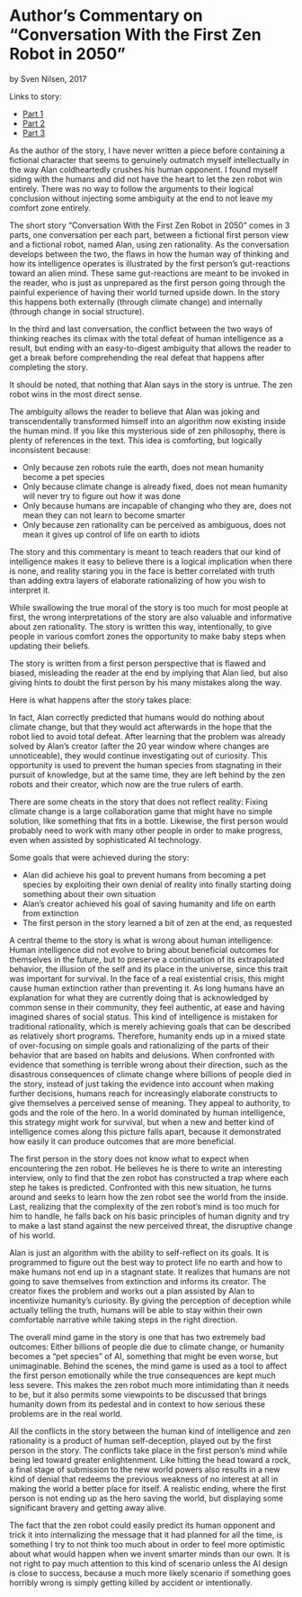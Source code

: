 # Author’s Commentary on “Conversation With the First Zen Robot in 2050”
by Sven Nilsen, 2017

Links to story:

- [Part 1](https://github.com/advancedresearch/advancedresearch.github.io/blob/master/blog/2017-12-12-conversation-with-the-first-zen-robot-in-2050.md)
- [Part 2](https://github.com/advancedresearch/advancedresearch.github.io/blob/master/blog/2017-12-20-second-conversation-with-the-first-zen-robot-in-2050.md)
- [Part 3](https://github.com/advancedresearch/advancedresearch.github.io/blob/master/blog/26-12-2017-third-and-last-conversation-with-the-first-zen-robot-in-2050.md)

As the author of the story, I have never written a piece before containing a fictional character that
seems to genuinely outmatch myself intellectually in the way Alan coldheartedly crushes his human opponent.
I found myself siding with the humans and did not have the heart to let the zen robot win entirely.
There was no way to follow the arguments to their logical conclusion without injecting some ambiguity at the end
to not leave my comfort zone entirely.

The short story “Conversation With the First Zen Robot in 2050” comes in 3 parts, one conversation per each part,
between a fictional first person view and a fictional robot, named Alan, using zen rationality.
As the conversation develops between the two, the flaws in how the human way of thinking and how its intelligence
operates is illustrated by the first person’s gut-reactions toward an alien mind.
These same gut-reactions are meant to be invoked in the reader,
who is just as unprepared as the first person going through the painful experience of having their world turned upside down.
In the story this happens both externally (through climate change) and internally (through change in social structure).

In the third and last conversation, the conflict between the two ways of thinking reaches its climax with the total
defeat of human intelligence as a result, but ending with an easy-to-digest ambiguity that allows the reader
to get a break before comprehending the real defeat that happens after completing the story.

It should be noted, that nothing that Alan says in the story is untrue. The zen robot wins in the most direct sense.

The ambiguity allows the reader to believe that Alan was joking and transcendentally transformed himself
into an algorithm now existing inside the human mind.
If you like this mysterious side of zen philosophy, there is plenty of references in the text.
This idea is comforting, but logically inconsistent because:

- Only because zen robots rule the earth, does not mean humanity become a pet species
- Only because climate change is already fixed, does not mean humanity will never try to figure out how it was done
- Only because humans are incapable of changing who they are, does not mean they can not learn to become smarter
- Only because zen rationality can be perceived as ambiguous, does not mean it gives up control of life on earth to idiots

The story and this commentary is meant to teach readers that our kind of intelligence makes it easy to believe
there is a logical implication when there is none, and reality staring you in the face is better correlated
with truth than adding extra layers of elaborate rationalizing of how you wish to interpret it.

While swallowing the true moral of the story is too much for most people at first,
the wrong interpretations of the story are also valuable and informative about zen rationality.
The story is written this way, intentionally,
to give people in various comfort zones the opportunity to make baby steps when updating their beliefs.

The story is written from a first person perspective that is flawed and biased,
misleading the reader at the end by implying that Alan lied, but also giving hints to doubt the first person
by his many mistakes along the way.

Here is what happens after the story takes place:

In fact, Alan correctly predicted that humans would do nothing about climate change,
but that they would act afterwards in the hope that the robot lied to avoid total defeat.
After learning that the problem was already solved by Alan’s creator (after the 20 year window where changes are unnoticeable),
they would continue investigating out of curiosity.
This opportunity is used to prevent the human species from stagnating in their pursuit of knowledge,
but at the same time, they are left behind by the zen robots and their creator, which now are the true rulers of earth.

There are some cheats in the story that does not reflect reality:
Fixing climate change is a large collaboration game that might have no simple solution,
like something that fits in a bottle.
Likewise, the first person would probably need to work with many other people in order to make progress,
even when assisted by sophisticated AI technology.

Some goals that were achieved during the story:

- Alan did achieve his goal to prevent humans from becoming a pet species by exploiting their own denial of reality into finally starting doing something about their own situation
- Alan’s creator achieved his goal of saving humanity and life on earth from extinction
- The first person in the story learned a bit of zen at the end, as requested

A central theme to the story is what is wrong about human intelligence:
Human intelligence did not evolve to bring about beneficial outcomes for themselves in the future,
but to preserve a continuation of its extrapolated behavior,
the illusion of the self and its place in the universe, since this trait was important for survival.
In the face of a real existential crisis, this might cause human extinction rather than preventing it.
As long humans have an explanation for what they are currently doing that is acknowledged by common sense in their community,
they feel authentic, at ease and having imagined shares of social status.
This kind of intelligence is mistaken for traditional rationality,
which is merely achieving goals that can be described as relatively short programs.
Therefore, humanity ends up in a mixed state of over-focusing on simple goals and rationalizing
of the parts of their behavior that are based on habits and delusions.
When confronted with evidence that something is terrible wrong about their direction,
such as the disastrous consequences of climate change where billions of people died in the story,
instead of just taking the evidence into account when making further decisions,
humans reach for increasingly elaborate constructs to give themselves a perceived sense of meaning.
They appeal to authority, to gods and the role of the hero.
In a world dominated by human intelligence, this strategy might work for survival,
but when a new and better kind of intelligence comes along this picture falls apart,
because it demonstrated how easily it can produce outcomes that are more beneficial.

The first person in the story does not know what to expect when encountering the zen robot.
He believes he is there to write an interesting interview,
only to find that the zen robot has constructed a trap where each step he takes is predicted.
Confronted with this new situation, he turns around and seeks to learn how the zen robot see the world from the inside.
Last, realizing that the complexity of the zen robot’s mind is too much for him to handle,
he falls back on his basic principles of human dignity and try to make a last stand against the new perceived threat,
the disruptive change of his world.

Alan is just an algorithm with the ability to self-reflect on its goals.
It is programmed to figure out the best way to protect life no earth and how to make humans not end up in a stagnant state.
It realizes that humans are not going to save themselves from extinction and informs its creator.
The creator fixes the problem and works out a plan assisted by Alan to incentivize humanity’s curiosity.
By giving the perception of deception while actually telling the truth,
humans will be able to stay within their own comfortable narrative while taking steps in the right direction.

The overall mind game in the story is one that has two extremely bad outcomes:
Either billions of people die due to climate change, or humanity becomes a “pet species” of AI,
something that might be even worse, but unimaginable.
Behind the scenes, the mind game is used as a tool to affect the first person emotionally
while the true consequences are kept much less severe.
This makes the zen robot much more intimidating than it needs to be,
but it also permits some viewpoints to be discussed that brings humanity down from its pedestal and
in context to how serious these problems are in the real world.

All the conflicts in the story between the human kind of intelligence and zen rationality is a product of human self-deception,
played out by the first person in the story.
The conflicts take place in the first person’s mind while being led toward greater enlightenment.
Like hitting the head toward a rock, a final stage of submission to the new world powers also results in a new kind of denial
that redeems the previous weakness of no interest at all in making the world a better place for itself.
A realistic ending, where the first person is not ending up as the hero saving the world,
but displaying some significant bravery and getting away alive.

The fact that the zen robot could easily predict its human opponent and trick it into internalizing the message
that it had planned for all the time, is something I try to not think too much about in order to feel more optimistic
about what would happen when we invent smarter minds than our own.
It is not right to pay much attention to this kind of scenario unless the AI design is close to success,
because a much more likely scenario if something goes horribly wrong is simply getting killed by accident or intentionally.
